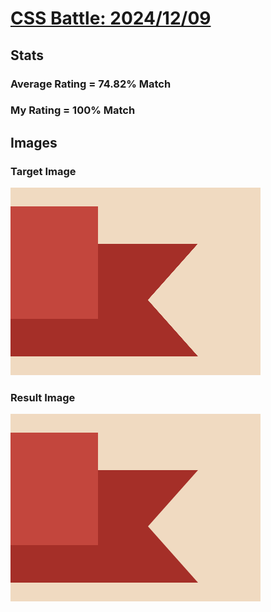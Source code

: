 # [CSS Battle: 2024/12/09](https://cssbattle.dev/play/WgdukMssXEcCK6bI8nW5)

## Stats

### Average Rating = 74.82% Match

### My Rating = 100% Match

## Images

### Target Image

![](./images/target.png)

### Result Image

![](./images/result.png)
